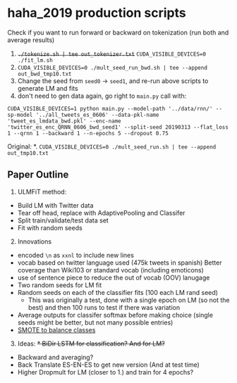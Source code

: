 # haha_2019 production scripts

Check if you want to run forward or backward on tokenization (run both and average results)
1. ~~`./tokenize.sh | tee out_tokenizer.txt`~~  `CUDA_VISIBLE_DEVICES=0 ./fit_lm.sh`
2. `CUDA_VISIBLE_DEVICES=0 ./mult_seed_run_bwd.sh | tee --append out_bwd_tmp10.txt`
3. Change the seed from `seed0` -> `seed1`, and re-run above scripts to generate LM and fits
  1. don't need to gen data again, go right to `main.py` call with:
  ```
  CUDA_VISIBLE_DEVICES=1 python main.py --model-path '../data/rnn/' --sp-model '../all_tweets_es_0606' --data-pkl-name 'tweet_es_lmdata_bwd.pkl' --enc-name 'twitter_es_enc_QRNN_0606_bwd_seed1' --split-seed 20190313 --flat_loss 1 --qrnn 1 --backward 1 --n-epochs 5 --dropout 0.75
  ```
Original:
*. `CUDA_VISIBLE_DEVICES=0 ./mult_seed_run.sh | tee --append out_tmp10.txt`


## Paper Outline

1. ULMFiT method:
  * Build LM with Twitter data
  * Tear off head, replace with AdaptivePooling and Classifer
  * Split train/validate/test data set
  * Fit with random seeds

2. Innovations
  * encoded `\n` as `xxnl` to include new lines
  * vocab based on twitter language used (475k tweets in spanish) Better coverage than Wiki103 or standard vocab (including emoticons)
  * use of sentence piece to reduce the out of vocab (OOV) lanugage
  * Two random seeds for LM fit
  * Random seeds on each of the classifier fits (100 each LM rand seed)
    * This was originally a test, done with a single epoch on LM (so not the best) and then 100 runs to test if there was variation
  * Average outputs for classifer softmax before making choice (single seeds might be better, but not many possible entries)
  * [SMOTE to balance classes](https://jair.org/index.php/jair/article/view/10302)


3. Ideas:
  ~~* BiDir LSTM for classification?  And for LM?~~
  * Backward and averaging?
  * Back Translate ES-EN-ES to get new version (And at test time)
  * Higher Dropmult for LM (closer to 1.) and train for 4 epochs?